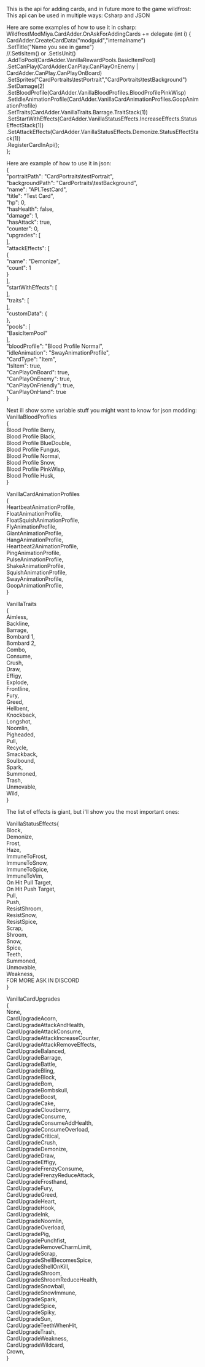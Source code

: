 ﻿This is the api for adding cards, and in future more to the game wildfrost:
This api can be used in multiple ways: Csharp and JSON

Here are some examples of how to use it in csharp:
WildfrostModMiya.CardAdder.OnAskForAddingCards += delegate (int i)
{
CardAdder.CreateCardData("modguid","internalname")\
.SetTitle("Name you see in game")\
//.SetIsItem() or .SetIsUnit() \
.AddToPool(CardAdder.VanillaRewardPools.BasicItemPool) \
.SetCanPlay(CardAdder.CanPlay.CanPlayOnEnemy | CardAdder.CanPlay.CanPlayOnBoard)\
.SetSprites("CardPortraits\\testPortrait","CardPortraits\\testBackground")\
.SetDamage(2)\
.SetBloodProfile(CardAdder.VanillaBloodProfiles.BloodProfilePinkWisp)\
.SetIdleAnimationProfile(CardAdder.VanillaCardAnimationProfiles.GoopAnimationProfile)\
.SetTraits(CardAdder.VanillaTraits.Barrage.TraitStack(1))\
.SetStartWithEffects(CardAdder.VanillaStatusEffects.IncreaseEffects.StatusEffectStack(1))\
.SetAttackEffects(CardAdder.VanillaStatusEffects.Demonize.StatusEffectStack(1))\
.RegisterCardInApi();\
};


Here are example of how to use it in json:\
{\
"portraitPath": "CardPortraits\\testPortrait",\
"backgroundPath": "CardPortraits\\testBackground",\
"name": "API.TestCard",\
"title": "Test Card",\
"hp": 0,\
"hasHealth": false,\
"damage": 1,\
"hasAttack": true,\
"counter": 0,\
"upgrades": [\
	],\
	"attackEffects": [\
		{\
			"name": "Demonize",\
			"count": 1\
		}\
	],\
	"startWithEffects": [\
	],\
	"traits": [\
	],\
	"customData": {\
	},\
	"pools": [\
		"BasicItemPool"\
	],\
	"bloodProfile": "Blood Profile Normal",\
	"idleAnimation": "SwayAnimationProfile",\
	"CardType": "Item",\
	"IsItem": true,\
	"CanPlayOnBoard": true,\
	"CanPlayOnEnemy": true,\
	"CanPlayOnFriendly": true,\
	"CanPlayOnHand": true\
}



Next ill show some variable stuff you might want to know for json modding:\
VanillaBloodProfiles\
{\
Blood Profile Berry,\
Blood Profile Black,\
Blood Profile BlueDouble,\
Blood Profile Fungus,\
Blood Profile Normal,\
Blood Profile Snow,\
Blood Profile PinkWisp,\
Blood Profile Husk,\
}

VanillaCardAnimationProfiles\
{\
HeartbeatAnimationProfile,\
FloatAnimationProfile,\
FloatSquishAnimationProfile,\
FlyAnimationProfile,\
GiantAnimationProfile,\
HangAnimationProfile,\
Heartbeat2AnimationProfile,\
PingAnimationProfile,\
PulseAnimationProfile,\
ShakeAnimationProfile,\
SquishAnimationProfile,\
SwayAnimationProfile,\
GoopAnimationProfile,\
}

VanillaTraits\
{\
Aimless,\
Backline,\
Barrage,\
Bombard 1,\
Bombard 2,\
Combo,\
Consume,\
Crush,\
Draw,\
Effigy,\
Explode,\
Frontline,\
Fury,\
Greed,\
Hellbent,\
Knockback,\
Longshot,\
Noomlin,\
Pigheaded,\
Pull,\
Recycle,\
Smackback,\
Soulbound,\
Spark,\
Summoned,\
Trash,\
Unmovable,\
Wild,\
}

The list of effects is giant, but i'll show you the most important ones:

VanillaStatusEffects{\
Block,\
Demonize,\
Frost,\
Haze,\
ImmuneToFrost,\
ImmuneToSnow,\
ImmuneToSpice,\
ImmuneToVim,\
On Hit Pull Target,\
On Hit Push Target,\
Pull,\
Push,\
ResistShroom,\
ResistSnow,\
ResistSpice,\
Scrap,\
Shroom,\
Snow,\
Spice,\
Teeth,\
Summoned,\
Unmovable,\
Weakness,\
FOR MORE ASK IN DISCORD\
}

VanillaCardUpgrades\
{\
None,\
CardUpgradeAcorn,\
CardUpgradeAttackAndHealth,\
CardUpgradeAttackConsume,\
CardUpgradeAttackIncreaseCounter,\
CardUpgradeAttackRemoveEffects,\
CardUpgradeBalanced,\
CardUpgradeBarrage,\
CardUpgradeBattle,\
CardUpgradeBling,\
CardUpgradeBlock,\
CardUpgradeBom,\
CardUpgradeBombskull,\
CardUpgradeBoost,\
CardUpgradeCake,\
CardUpgradeCloudberry,\
CardUpgradeConsume,\
CardUpgradeConsumeAddHealth,\
CardUpgradeConsumeOverload,\
CardUpgradeCritical,\
CardUpgradeCrush,\
CardUpgradeDemonize,\
CardUpgradeDraw,\
CardUpgradeEffigy,\
CardUpgradeFrenzyConsume,\
CardUpgradeFrenzyReduceAttack,\
CardUpgradeFrosthand,\
CardUpgradeFury,\
CardUpgradeGreed,\
CardUpgradeHeart,\
CardUpgradeHook,\
CardUpgradeInk,\
CardUpgradeNoomlin,\
CardUpgradeOverload,\
CardUpgradePig,\
CardUpgradePunchfist,\
CardUpgradeRemoveCharmLimit,\
CardUpgradeScrap,\
CardUpgradeShellBecomesSpice,\
CardUpgradeShellOnKill,\
CardUpgradeShroom,\
CardUpgradeShroomReduceHealth,\
CardUpgradeSnowball,\
CardUpgradeSnowImmune,\
CardUpgradeSpark,\
CardUpgradeSpice,\
CardUpgradeSpiky,\
CardUpgradeSun,\
CardUpgradeTeethWhenHit,\
CardUpgradeTrash,\
CardUpgradeWeakness,\
CardUpgradeWildcard,\
Crown,\
}
